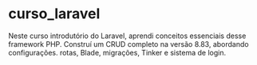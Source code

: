 # curso_laravel
Neste curso introdutório do Laravel, aprendi conceitos essenciais desse framework PHP. Construí um CRUD completo na versão 8.83, abordando configurações. rotas, Blade, migrações, Tinker e sistema de login.

